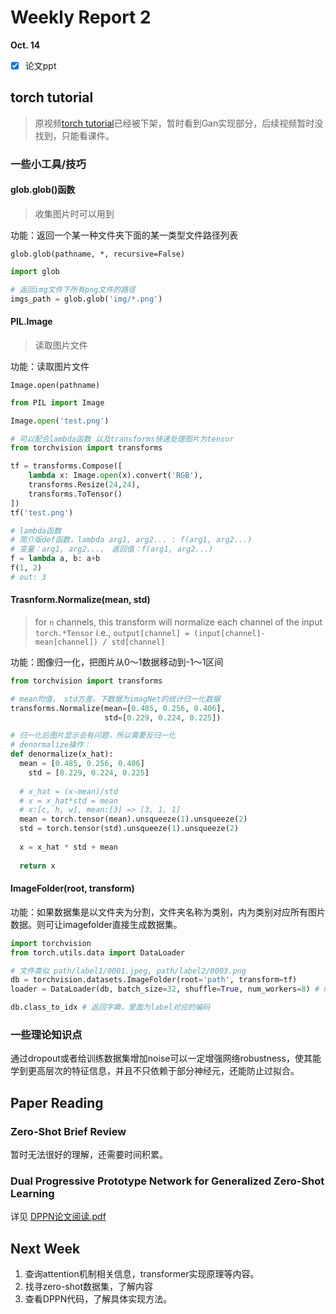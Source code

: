 # Weekly Report 2

**Oct. 14**

- [x] 论文ppt

## torch tutorial 

> 原视频[torch tutorial](https://www.bilibili.com/video/BV1HY4y1T71A)已经被下架，暂时看到Gan实现部分，后续视频暂时没找到，只能看课件。

### 一些小工具/技巧
#### glob.glob()函数
>  收集图片时可以用到

功能：返回一个某一种文件夹下面的某一类型文件路径列表

`glob.glob(pathname, *, recursive=False)`

```python
import glob

# 返回img文件下所有png文件的路径
imgs_path = glob.glob('img/*.png')
```



#### PIL.Image

> 读取图片文件

功能：读取图片文件

`Image.open(pathname)`

```python
from PIL import Image

Image.open('test.png')

# 可以配合lambda函数 以及transforms快速处理图片为tensor
from torchvision import transforms

tf = transforms.Compose([
    lambda x: Image.open(x).convert('RGB'),
  	transforms.Resize(24,24),
    transforms.ToTensor()
])
tf('test.png')

# lambda函数
# 简介版def函数，lambda arg1, arg2... : f(arg1, arg2...)
# 变量：arg1, arg2...， 返回值：f(arg1, arg2...)
f = lambda a, b: a+b
f(1, 2)
# out: 3
```



#### Trasnform.Normalize(mean, std)

> for `n` channels, this transform will normalize each channel of the input `torch.*Tensor` i.e., `output[channel] = (input[channel]-mean[channel]) / std[channel]`

功能：图像归一化，把图片从0～1数据移动到-1～1区间

```python
from torchvision import transforms

# mean均值， std方差。下数据为imagNet的统计归一化数据
transforms.Normalize(mean=[0.485, 0.256, 0.406],
                     std=[0.229, 0.224, 0.225])

# 归一化后图片显示会有问题，所以需要反归一化
# denormalize操作：
def denormalize(x_hat):  
  mean = [0.485, 0.256, 0.406]
	std = [0.229, 0.224, 0.225]
    
  # x_hat = (x-mean)/std
  # x = x_hat*std = mean
  # x:[c, h, w], mean:[3] => [3, 1, 1]
  mean = torch.tensor(mean).unsqueeze(1).unsqueeze(2)
  std = torch.tensor(std).unsqueeze(1).unsqueeze(2)
  
  x = x_hat * std + mean
  
  return x
```



#### ImageFolder(root, transform)

功能：如果数据集是以文件夹为分割，文件夹名称为类别，内为类别对应所有图片数据。则可让imagefolder直接生成数据集。

```python
import torchvision
from torch.utils.data import DataLoader

# 文件类似 path/label1/0001.jpeg, path/label2/0003.png
db = torchvision.datasets.ImageFolder(root='path', transform=tf)
loader = DataLoader(db, batch_size=32, shuffle=True, num_workers=8) # num_workers表示多线程一次性取多少张图片。

db.class_to_idx # 返回字典，里面为label对应的编码
```



### 一些理论知识点

通过dropout或者给训练数据集增加noise可以一定增强网络robustness，使其能学到更高层次的特征信息，并且不只依赖于部分神经元，还能防止过拟合。



## Paper Reading

### Zero-Shot Brief Review 
[1]: https://ieeexplore.ieee.org/document/9895459	"G. -S. Xie, Z. Zhang, H. Xiong, L. Shao and X. Li, &quot;Towards Zero-Shot Learning: A Brief Review and an Attention-based Embedding Network,&quot; in IEEE Transactions on Circuits and Systems for Video Technology, 2022, doi: 10.1109/TCSVT.2022.3208071."

暂时无法很好的理解，还需要时间积累。



### Dual Progressive Prototype Network for Generalized Zero-Shot Learning

[2]: http://staff.ustc.edu.cn/~xjchen99/nips_web/nips.htm

详见 [DPPN论文阅读.pdf](DPPN论文阅读.pdf) 




## Next Week

1. 查询attention机制相关信息，transformer实现原理等内容。
2. 找寻zero-shot数据集，了解内容
3. 查看DPPN代码，了解具体实现方法。